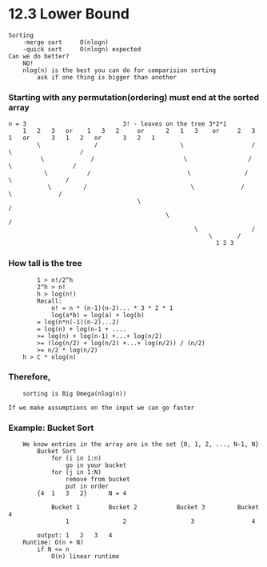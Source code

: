 # 12.3 Lower Bound
    Sorting
        -merge sort     O(nlogn)
        -quick sort     O(nlogn) expected
    Can we do better?
        NO!
        nlog(n) is the best you can do for comparision sorting
            ask if one thing is bigger than another
### Starting with any permutation(ordering) must end at the sorted array
    n = 3                           3! - leaves on the tree 3*2*1
        1   2   3   or    1   3   2     or      2   1   3    or     2   3   1   or      3   1   2   or      3   2   1
            \               /                       \                   /                   \                   /
             \             /                         \                 /                     \                 /
              \           /                           \               /                       \               /  
               \         /                             \             /                         \             /
                                        \                                           /
                                                \                             /
                                                        \               /
                                                            \       /
                                                              1 2 3
### How tall is the tree

            1 > n!/2^h
            2^h > n!
            h > log(n!)
            Recall:
                n! = n * (n-1)(n-2)... * 3 * 2 * 1
                log(a*b) = log(a) + log(b)
            = log(n*n(-1)(n-2)...2)
            = log(n) + log(n-1 + ....
            >= log(n) + log(n-1) +...+ log(n/2)
            >= (log(n/2) + log(n/2) +...+ log(n/2)) / (n/2)
            >= n/2 * log(n/2)
        h > C * nlog(n)
### Therefore,
        sorting is Big Omega(nlog(n))
    
    If we make assumptions on the input we can go faster
### Example: Bucket Sort
        We know entries in the array are in the set {0, 1, 2, ..., N-1, N}
            Bucket Sort
                for (i in 1:n)
                    go in your bucket
                for (j in 1:N)
                    remove from bucket
                    put in order
            {4  1   3   2}      N = 4

                Bucket 1        Bucket 2           Bucket 3         Bucket 4
                    1               2                  3                4

            output: 1   2   3   4
        Runtime: O(n + N)
            if N <= n
                O(n) linear runtime
